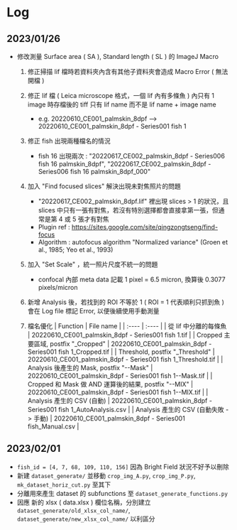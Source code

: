 # Log

## 2023/01/26

- 修改測量 Surface area ( SA ), Standard length ( SL ) 的 ImageJ Macro

    1. 修正掃描 lif 檔時若資料夾內含有其他子資料夾會造成 Macro Error ( 無法開檔 )

    2. 修正 lif 檔 ( Leica microscope 格式，一個 lif 內有多條魚 ) 內只有 1 image 時存檔後的 tiff 只有 lif name 而不是 lif name + image name
        - e.g. 20220610_CE001_palmskin_8dpf --> 20220610_CE001_palmskin_8dpf - Series001 fish 1

    3. 修正 fish 出現兩種檔名的情況
        - fish 16 出現兩次 : "20220617_CE002_palmskin_8dpf - Series006 fish 16 palmskin_8dpf", "20220617_CE002_palmskin_8dpf - Series006 fish 16 palmskin_8dpf_000"

    4. 加入 "Find focused slices" 解決出現未對焦照片的問題
        - "20220617_CE002_palmskin_8dpf.lif" 裡出現 slices > 1 的狀況，且 slices 中只有一張有對焦，若沒有特別選擇都會直接拿第一張，但通常是第 4 或 5 張才有對焦
        - Plugin ref : <https://sites.google.com/site/qingzongtseng/find-focus>
        - Algorithm  : autofocus algorithm "Normalized variance"  (Groen et al., 1985; Yeo et al., 1993)

    5. 加入 "Set Scale" ，統一照片尺度不統一的問題
        - confocal 內部 meta data 記載 1 pixel = 6.5 micron, 換算後 0.3077 pixels/micron  

    6. 新增 Analysis 後，若找到的 ROI 不等於 1 ( ROI = 1 代表順利只抓到魚 ) 會在 Log file 標記 Error, 以便後續使用手動測量

    7. 檔名優化
        | Function | File name |
        | :---- | :---- |
        | 從 lif 中分離的每條魚                                | 20220610_CE001_palmskin_8dpf - Series001 fish 1.tif |
        | Cropped 主要區域, postfix "_Cropped"                | 20220610_CE001_palmskin_8dpf - Series001 fish 1_Cropped.tif |
        | Threshold, postfix "_Threshold"                    | 20220610_CE001_palmskin_8dpf - Series001 fish 1_Threshold.tif |
        | Analysis 後產生的 Mask, postfix "--Mask"            | 20220610_CE001_palmskin_8dpf - Series001 fish 1--Mask.tif |
        | Cropped 和 Mask 做 AND 運算後的結果, postfix "--MIX" | 20220610_CE001_palmskin_8dpf - Series001 fish 1--MIX.tif |
        | Analysis 產生的 CSV (自動)                          | 20220610_CE001_palmskin_8dpf - Series001 fish 1_AutoAnalysis.csv |
        | Analysis 產生的 CSV (自動失敗 -> 手動)               | 20220610_CE001_palmskin_8dpf - Series001 fish_Manual.csv |

## 2023/02/01

- ```fish_id = [4, 7, 68, 109, 110, 156]``` 因為 Bright Field 狀況不好予以刪除
- 新建 ```dataset_generate/``` 並移動 ```crop_img_A.py```, ```crop_img_P.py```, ```mk_dataset_horiz_cut.py``` 至其下
- 分離用來產生 dataset 的 subfunctions 至 ```dataset_generate_functions.py```
- 因應 新的 xlsx ( data.xlsx ) 欄位名稱，分別建立 ```dataset_generate/old_xlsx_col_name/```, ```dataset_generate/new_xlsx_col_name/``` 以利區分